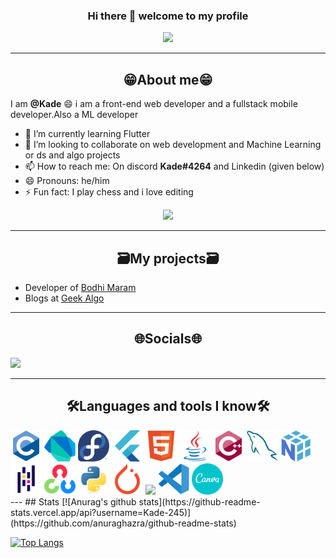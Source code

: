 <h3 align='center'> Hi there 👋 welcome to my profile</h3>

<div id="header" align="center">
  <img src="https://media.giphy.com/media/M9gbBd9nbDrOTu1Mqx/giphy.gif" width="100"/>
</div>

---
<h2 align='center'>😁About me😁</h2>

 I am **@Kade** 😄 i am a front-end web developer and a fullstack mobile developer.Also a ML developer

- 🌱 I’m currently learning Flutter
- 👯 I’m looking to collaborate on web development and Machine Learning or ds and algo projects
- 📫 How to reach me: On discord **Kade#4264** and Linkedin (given below)
- 😄 Pronouns: he/him
- ⚡ Fun fact: I play chess and i love editing

<div id="header" align="center">
  <img src="https://cdn.dribbble.com/users/1292677/screenshots/6139167/media/5387dc7e035b3efe9d94516044de66a4.gif"/>
</div>

---

<h2 align='center'>🗃️My projects🗃️</h2>

- Developer of <a href='https://bodhimaram.in/'>Bodhi Maram</a>
- Blogs at <a href='https://geekalgo.com/'>Geek Algo</a>

---

<h2 align='center'>🌐Socials🌐</h2>
<div id="socials" align='justify'>
    <a href='https://www.linkedin.com/in/bargav-krishna-260b16236/'><img src="https://i.imgur.com/46aGX7K.png" width="100"/></a>

</div>

---

<h2 align='center'>🛠️Languages and tools I know🛠️</h2>
<div>
  <img src="https://github.com/devicons/devicon/blob/master/icons/c/c-original.svg" width="50"/>

  <img src="https://github.com/devicons/devicon/blob/master/icons/dart/dart-original.svg" width="50"/>

  <img src="https://github.com/devicons/devicon/blob/master/icons/fedora/fedora-original.svg" width="50"/>

  <img src="https://github.com/devicons/devicon/blob/master/icons/flutter/flutter-original.svg" width="50"/>

  <img src="https://github.com/devicons/devicon/blob/master/icons/html5/html5-original.svg" width="50"/>

  <img src="https://github.com/devicons/devicon/blob/master/icons/java/java-original.svg" width="50"/>

  <img src="https://github.com/devicons/devicon/blob/master/icons/cplusplus/cplusplus-original.svg" width="50"/>

  <img src="https://github.com/devicons/devicon/blob/master/icons/mysql/mysql-original.svg" width="50"/>

  <img src="https://github.com/devicons/devicon/blob/master/icons/numpy/numpy-original.svg" width="50"/>

  <img src="https://github.com/devicons/devicon/blob/master/icons/pandas/pandas-original.svg" width="50"/>

  <img src="https://github.com/devicons/devicon/blob/master/icons/opencv/opencv-original.svg" width="50"/>

  <img src="https://github.com/devicons/devicon/blob/master/icons/python/python-original.svg" width="50"/>

  <img src="https://github.com/devicons/devicon/blob/master/icons/pytorch/pytorch-original.svg" width="50"/>

  <img src="https://w7.pngwing.com/pngs/56/909/png-transparent-tensorflow-deep-learning-keras-machine-learning-caffe-thumbtack-miscellaneous-angle-rectangle.png" width="50"/>

  <img src="https://github.com/devicons/devicon/blob/master/icons/vscode/vscode-original.svg" width="50"/>

  <img src="https://github.com/devicons/devicon/blob/master/icons/canva/canva-original.svg" width="50"/>

</div>
---
## Stats
[![Anurag's github stats](https://github-readme-stats.vercel.app/api?username=Kade-245)](https://github.com/anuraghazra/github-readme-stats)

[![Top Langs](https://github-readme-stats.vercel.app/api/top-langs/?username=Kade-245)](https://github.com/anuraghazra/github-readme-stats)
